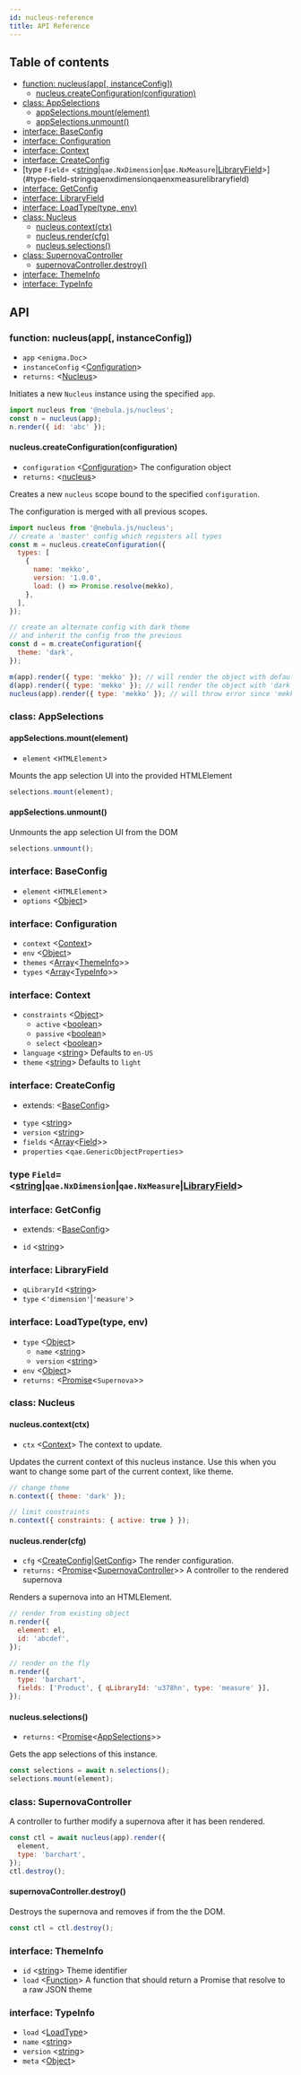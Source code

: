 ```yaml
---
id: nucleus-reference
title: API Reference
---
```


## Table of contents

- [function: nucleus(app[, instanceConfig])](#function-nucleusapp-instanceconfig)
  - [nucleus.createConfiguration(configuration)](#nucleuscreateconfigurationconfiguration)
- [class: AppSelections](#class-appselections)
  - [appSelections.mount(element)](#appselectionsmountelement)
  - [appSelections.unmount()](#appselectionsunmount)
- [interface: BaseConfig](#interface-baseconfig)
- [interface: Configuration](#interface-configuration)
- [interface: Context](#interface-context)
- [interface: CreateConfig](#interface-createconfig)
- [type `Field`= <[string]|`qae.NxDimension`|`qae.NxMeasure`|[LibraryField]>](#type-field-stringqaenxdimensionqaenxmeasurelibraryfield)
- [interface: GetConfig](#interface-getconfig)
- [interface: LibraryField](#interface-libraryfield)
- [interface: LoadType(type, env)](#interface-loadtypetype-env)
- [class: Nucleus](#class-nucleus)
  - [nucleus.context(ctx)](#nucleuscontextctx)
  - [nucleus.render(cfg)](#nucleusrendercfg)
  - [nucleus.selections()](#nucleusselections)
- [class: SupernovaController](#class-supernovacontroller)
  - [supernovaController.destroy()](#supernovacontrollerdestroy)
- [interface: ThemeInfo](#interface-themeinfo)
- [interface: TypeInfo](#interface-typeinfo)

## API

### function: nucleus(app[, instanceConfig])

- `app` <`enigma.Doc`>
- `instanceConfig` <[Configuration]>
- `returns:` <[Nucleus]>

Initiates a new `Nucleus` instance using the specified `app`.

```js
import nucleus from '@nebula.js/nucleus';
const n = nucleus(app);
n.render({ id: 'abc' });
```

#### nucleus.createConfiguration(configuration)

- `configuration` <[Configuration]> The configuration object
- `returns:` <[nucleus]>

Creates a new `nucleus` scope bound to the specified `configuration`.

The configuration is merged with all previous scopes.

```js
import nucleus from '@nebula.js/nucleus';
// create a 'master' config which registers all types
const m = nucleus.createConfiguration({
  types: [
    {
      name: 'mekko',
      version: '1.0.0',
      load: () => Promise.resolve(mekko),
    },
  ],
});

// create an alternate config with dark theme
// and inherit the config from the previous
const d = m.createConfiguration({
  theme: 'dark',
});

m(app).render({ type: 'mekko' }); // will render the object with default theme
d(app).render({ type: 'mekko' }); // will render the object with 'dark' theme
nucleus(app).render({ type: 'mekko' }); // will throw error since 'mekko' is not a register type on the default instance
```

### class: AppSelections

#### appSelections.mount(element)

- `element` <`HTMLElement`>

Mounts the app selection UI into the provided HTMLElement

```js
selections.mount(element);
```

#### appSelections.unmount()

Unmounts the app selection UI from the DOM

```js
selections.unmount();
```

### interface: BaseConfig

- `element` <`HTMLElement`>
- `options` <[Object]>

### interface: Configuration

- `context` <[Context]>
- `env` <[Object]>
- `themes` <[Array]<[ThemeInfo]>>
- `types` <[Array]<[TypeInfo]>>

### interface: Context

- `constraints` <[Object]>
  - `active` <[boolean]>
  - `passive` <[boolean]>
  - `select` <[boolean]>
- `language` <[string]> Defaults to `en-US`
- `theme` <[string]> Defaults to `light`

### interface: CreateConfig

- extends: <[BaseConfig]>

* `type` <[string]>
* `version` <[string]>
* `fields` <[Array]<[Field]>>
* `properties` <`qae.GenericObjectProperties`>

### type `Field`= <[string]|`qae.NxDimension`|`qae.NxMeasure`|[LibraryField]>

### interface: GetConfig

- extends: <[BaseConfig]>

* `id` <[string]>

### interface: LibraryField

- `qLibraryId` <[string]>
- `type` <`'dimension'`|`'measure'`>

### interface: LoadType(type, env)

- `type` <[Object]>
  - `name` <[string]>
  - `version` <[string]>
- `env` <[Object]>
- `returns:` <[Promise]<`Supernova`>>

### class: Nucleus

#### nucleus.context(ctx)

- `ctx` <[Context]> The context to update.

Updates the current context of this nucleus instance.
Use this when you want to change some part of the current context, like theme.

```js
// change theme
n.context({ theme: 'dark' });
```

```js
// limit constraints
n.context({ constraints: { active: true } });
```

#### nucleus.render(cfg)

- `cfg` <[CreateConfig]|[GetConfig]> The render configuration.
- `returns:` <[Promise]<[SupernovaController]>> A controller to the rendered supernova

Renders a supernova into an HTMLElement.

```js
// render from existing object
n.render({
  element: el,
  id: 'abcdef',
});
```

```js
// render on the fly
n.render({
  type: 'barchart',
  fields: ['Product', { qLibraryId: 'u378hn', type: 'measure' }],
});
```

#### nucleus.selections()

- `returns:` <[Promise]<[AppSelections]>>

Gets the app selections of this instance.

```js
const selections = await n.selections();
selections.mount(element);
```

### class: SupernovaController

A controller to further modify a supernova after it has been rendered.

```js
const ctl = await nucleus(app).render({
  element,
  type: 'barchart',
});
ctl.destroy();
```

#### supernovaController.destroy()

Destroys the supernova and removes if from the the DOM.

```js
const ctl = ctl.destroy();
```

### interface: ThemeInfo

- `id` <[string]> Theme identifier
- `load` <[Function]> A function that should return a Promise that resolve to a raw JSON theme

### interface: TypeInfo

- `load` <[LoadType]>
- `name` <[string]>
- `version` <[string]>
- `meta` <[Object]>

[enigma.doc]: undefined
[htmlelement]: undefined
[object]: https://developer.mozilla.org/en-US/docs/Web/JavaScript/Reference/Global_Objects/Object
[array]: https://developer.mozilla.org/en-US/docs/Web/JavaScript/Reference/Global_Objects/Array
[boolean]: https://developer.mozilla.org/en-US/docs/Web/JavaScript/Data_structures#Boolean_type
[string]: https://developer.mozilla.org/en-US/docs/Web/JavaScript/Data_structures#String_type
[qae.genericobjectproperties]: undefined
[qae.nxdimension]: undefined
[qae.nxmeasure]: undefined
[supernova]: undefined
[promise]: https://developer.mozilla.org/en-US/docs/Web/JavaScript/Reference/Global_Objects/Promise
[function]: https://developer.mozilla.org/en-US/docs/Web/JavaScript/Reference/Global_Objects/Function
[nucleus]: #function-nucleusapp-instanceconfig
[appselections]: #class-appselections
[baseconfig]: #interface-baseconfig
[configuration]: #interface-configuration
[context]: #interface-context
[createconfig]: #interface-createconfig
[field]: #type-field-stringqaenxdimensionqaenxmeasurelibraryfield
[getconfig]: #interface-getconfig
[libraryfield]: #interface-libraryfield
[loadtype]: #interface-loadtypetype-env
[nucleus]: #class-nucleus
[supernovacontroller]: #class-supernovacontroller
[themeinfo]: #interface-themeinfo
[typeinfo]: #interface-typeinfo
